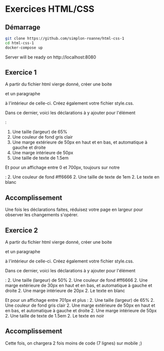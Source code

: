 # Exercices HTML/CSS

## Démarrage

```bash
git clone https://github.com/simplon-roanne/html-css-1
cd html-css-1
docker-compose up
```
Server will be ready on http://localhost:8080

## Exercice 1
A partir du fichier html vierge donné, créer une boite <div> et un paragraphe <p> à l'intérieur de celle-ci. 
Créez également votre fichier style.css.

Dans ce dernier, voici les déclarations à y ajouter pour l'élément <div> :
1. Une taille (largeur) de 65%
2. Une couleur de fond gris clair
2. Une marge extérieure de 50px en haut et en bas, et automatique à gauche et droite
2. Une marge intérieure de 50px
2. Une taille de texte de 1.5em

Et pour un affichage entre 0 et 700px, toujours sur notre <div> :
2. Une couleur de fond #ff6666
2. Une taille de texte de 1em
2. Le texte en blanc

## Accomplissement
Une fois les déclarations faites, réduisez votre page en largeur pour observer les changements s'opérer.

## Exercice 2
A partir du fichier html vierge donné, créer une boite <div> et un paragraphe <p> à l'intérieur de celle-ci. 
Créez également votre fichier style.css.

Dans ce dernier, voici les déclarations à y ajouter pour l'élément <div> :
2. Une taille (largeur) de 50%
2. Une couleur de fond #ff6666
2. Une marge extérieure de 30px en haut et en bas, et automatique à gauche et droite
2. Une marge intérieure de 20px
2. Le texte en blanc

Et pour un affichage entre 701px et plus :
2. Une taille (largeur) de 65%
2. Une couleur de fond gris clair
2. Une marge extérieure de 50px en haut et en bas, et automatique à gauche et droite
2. Une marge intérieure de 50px
2. Une taille de texte de 1.5em
2. Le texte en noir
  
## Accomplissement
Cette fois, on chargera 2 fois moins de code (7 lignes) sur mobile ;)

